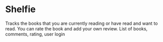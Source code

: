 # Shelfie
Tracks the books that you are currently reading or have read and want to read. You can rate the book and add your own review. List of books, comments, rating, user login
